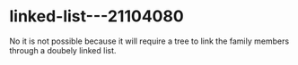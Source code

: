 # linked-list---21104080
No it is not possible because it will require a tree to link the family members through a doubely linked list.
